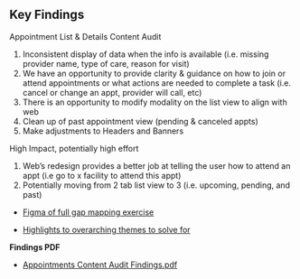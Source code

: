## Key Findings
Appointment List & Details Content Audit

1. Inconsistent  display of data when the info is available (i.e. missing provider name, type of care, reason for visit)
2. We have an opportunity to provide clarity & guidance on how to join or attend appointments or what actions are needed to complete a task (i.e. cancel or change an appt, provider will call, etc) 
3. There is an opportunity to modify modality on the list view to align with web 
4. Clean up of past appointment view (pending & canceled appts)
5. Make adjustments to Headers and Banners

High Impact, potentially high effort

1. Web’s redesign provides a better job at telling the user how to attend an appt (i.e go to x facility to attend this appt)
2. Potentially moving from 2 tab list view to 3 (i.e. upcoming, pending, and  past)

- [Figma of full gap mapping exercise](https://www.figma.com/file/k0Ny9KoP1prsI7o661Tyf3/%F0%9F%94%8D-Appointments-Content-Inventory-2.0---Working---VAMobile?type=whiteboard&node-id=0-1&t=DNyk2XmRRuZBp8TE-0)

- [Highlights to overarching themes to solve for](https://www.figma.com/file/k0Ny9KoP1prsI7o661Tyf3/%F0%9F%94%8D-Appointments-Content-Inventory-2.0---Working---VAMobile?type=whiteboard&node-id=134-1040&t=DNyk2XmRRuZBp8TE-4)

**Findings PDF**

- [Appointments Content Audit Findings.pdf](https://github.com/department-of-veterans-affairs/va.gov-team/files/12718635/Appointments.Content.Audit.Findings.pdf)

